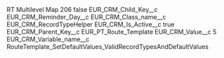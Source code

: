 <?xml version="1.0" encoding="UTF-8"?>
<CustomMetadata xmlns="http://soap.sforce.com/2006/04/metadata" xmlns:xsi="http://www.w3.org/2001/XMLSchema-instance" xmlns:xsd="http://www.w3.org/2001/XMLSchema">
    <label>RT Multilevel Map 206</label>
    <protected>false</protected>
    <values>
        <field>EUR_CRM_Child_Key__c</field>
        <value xsi:type="xsd:string">EUR_CRM_Reminder_Day__c</value>
    </values>
    <values>
        <field>EUR_CRM_Class_name__c</field>
        <value xsi:type="xsd:string">EUR_CRM_RecordTypeHelper</value>
    </values>
    <values>
        <field>EUR_CRM_Is_Active__c</field>
        <value xsi:type="xsd:boolean">true</value>
    </values>
    <values>
        <field>EUR_CRM_Parent_Key__c</field>
        <value xsi:type="xsd:string">EUR_PT_Route_Template</value>
    </values>
    <values>
        <field>EUR_CRM_Value__c</field>
        <value xsi:type="xsd:string">5</value>
    </values>
    <values>
        <field>EUR_CRM_Variable_name__c</field>
        <value xsi:type="xsd:string">RouteTemplate_SetDefaultValues_ValidRecordTypesAndDefaultValues</value>
    </values>
</CustomMetadata>
